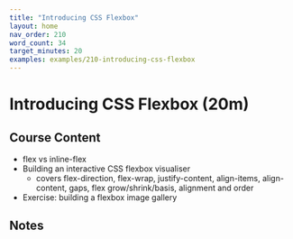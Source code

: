 ```yaml
---
title: "Introducing CSS Flexbox"
layout: home
nav_order: 210
word_count: 34
target_minutes: 20
examples: examples/210-introducing-css-flexbox
---
```

# Introducing CSS Flexbox (20m)

## Course Content

- flex vs inline-flex
- Building an interactive CSS flexbox visualiser
  - covers flex-direction, flex-wrap, justify-content, align-items, align-content, gaps, flex grow/shrink/basis, alignment and order
- Exercise: building a flexbox image gallery

## Notes













